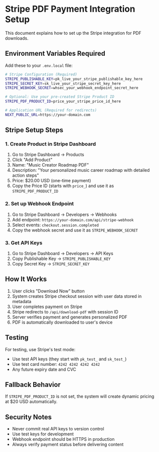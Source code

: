 # Stripe PDF Payment Integration Setup

This document explains how to set up the Stripe integration for PDF downloads.

## Environment Variables Required

Add these to your `.env.local` file:

```bash
# Stripe Configuration (Required)
STRIPE_PUBLISHABLE_KEY=pk_live_your_stripe_publishable_key_here
STRIPE_SECRET_KEY=sk_live_your_stripe_secret_key_here
STRIPE_WEBHOOK_SECRET=whsec_your_webhook_endpoint_secret_here

# Optional: Use your pre-created Stripe Product ID
STRIPE_PDF_PRODUCT_ID=price_your_stripe_price_id_here

# Application URL (Required for redirects)
NEXT_PUBLIC_URL=https://your-domain.com
```

## Stripe Setup Steps

### 1. Create Product in Stripe Dashboard

1. Go to Stripe Dashboard → Products
2. Click "Add Product"
3. Name: "Music Creator Roadmap PDF"
4. Description: "Your personalized music career roadmap with detailed action steps"
5. Price: $20.00 USD (one-time payment)
6. Copy the Price ID (starts with `price_`) and use it as `STRIPE_PDF_PRODUCT_ID`

### 2. Set up Webhook Endpoint

1. Go to Stripe Dashboard → Developers → Webhooks
2. Add endpoint: `https://your-domain.com/api/stripe-webhook`
3. Select events: `checkout.session.completed`
4. Copy the webhook secret and use it as `STRIPE_WEBHOOK_SECRET`

### 3. Get API Keys

1. Go to Stripe Dashboard → Developers → API Keys
2. Copy Publishable Key → `STRIPE_PUBLISHABLE_KEY`
3. Copy Secret Key → `STRIPE_SECRET_KEY`

## How It Works

1. User clicks "Download Now" button
2. System creates Stripe checkout session with user data stored in metadata
3. User completes payment on Stripe
4. Stripe redirects to `/api/download-pdf` with session ID
5. Server verifies payment and generates personalized PDF
6. PDF is automatically downloaded to user's device

## Testing

For testing, use Stripe's test mode:
- Use test API keys (they start with `pk_test_` and `sk_test_`)
- Use test card number: `4242 4242 4242 4242`
- Any future expiry date and CVC

## Fallback Behavior

If `STRIPE_PDF_PRODUCT_ID` is not set, the system will create dynamic pricing at $20 USD automatically.

## Security Notes

- Never commit real API keys to version control
- Use test keys for development
- Webhook endpoint should be HTTPS in production
- Always verify payment status before delivering content